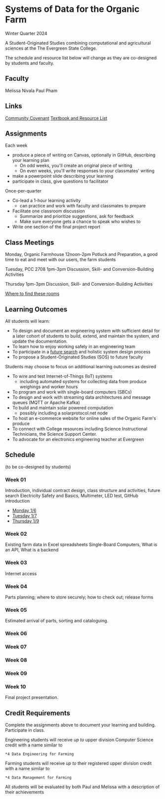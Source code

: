# Systems of Data for the Organic Farm

Winter Quarter 2024

A Student-Originated Studies combining computational and agricultural sciences at the The Evergreen State College.

The schedule and resource list below will change as they are co-designed by students and faculty.
## Faculty

Melissa Nivala
Paul Pham

## Links

[Community Covenant]()
[Textbook and Resource List](Resources.md)

## Assignments

Each week
* produce a piece of writing on Canvas, optionally in GitHub, describing your learning plan
	* On odd weeks, you'll create an original piece of writing
	* On even weeks, you'll write responses to your classmates' writing
* make a powerpoint slide describing your learning 
* participate in class, give questions to facilitator

Once-per-quarter
* Co-lead a 1-hour learning activity
	* can practice and work with faculty and classmates to prepare
* Facilitate one classroom discussion
	* Summarize and prioritize suggestions, ask for feedback
	* Make sure everyone gets a chance to speak who wishes to
* Write one section of the final project report

## Class Meetings

Monday, Organic Farmhouse
12noon-2pm
Potluck and Preparation, a good time to eat and meet with our users, the farm students

Tuesday, PCC 2708
1pm-3pm
Discussion, Skill- and Conversion-Building Activities

Thursday
1pm-3pm
Discussion, Skill- and Conversion-Building Activities

[Where to find these rooms](Where.md)
## Learning Outcomes

All students will learn:
* To design and document an engineering system with sufficient detail for a later cohort of students to build, extend, and maintain the system, and update the documentation.
* To learn how to enjoy working safely in an engineering team
* To participate in a [future search]() and holistic system design process
* To propose a Student-Originated Studies (SOS) to future faculty

Students may choose to focus on additional learning outcomes as desired
* To wire and test Internet-of-Things (IoT) systems
  * including automated systems for collecting data from produce weighings and worker hours
* To program and work with single-board computers (SBCs)
* To design and work with streaming data architectures and message queues (MQTT or Apache Kafka)
* To build and maintain solar powered computation
  * possibly including a solarprotocol.net node
* To host an e-commerce website for online sales of the Organic Farm's produce
* To connect with College resources including Science Instructional Technicians, the Science Support Center.
* To advocate for an electronics engineering teacher at Evergreen

## Schedule

(to be co-designed by students)

### Week 01
Introduction, individual contract design, class structure and activities, future search
Electricity Safety and Basics, Multimeter, LED test, GitHub introduction

* [Monday 1/6](week-01/Monday.md)
* [Tuesday 1/7](week-01/Tuesday.md)
* [Thursday 1/9](week-01/Thursday.md)

### Week 02
Existing farm data in Excel spreadsheets
Single-Board Computers, What is an API, What is a backend

### Week 03
Internet access

### Week 04
Parts planning; where to store securely; how to check out; release forms

### Week 05
Estimated arrival of parts, sorting and cataloguing.

### Week 06

### Week 07

### Week 08

### Week 09

### Week 10
Final project presentation.

## Credit Requirements
Complete the assignments above to document your learning and building.
Participate in class.

Engineering students will receive *up to* upper division Computer Science credit with a name similar to
```
*4 Data Engineering for Farming
```

Farming students will receive *up to* their registered upper division credit with a name similar to
```
*4 Data Management for Farming
```

All students will be evaluated by both Paul and Melissa with a description of their achievements 
